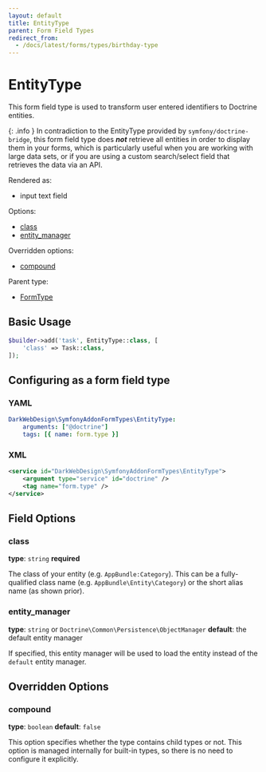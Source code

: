 ```yaml
---
layout: default
title: EntityType
parent: Form Field Types
redirect_from:
  - /docs/latest/forms/types/birthday-type
---
```


# EntityType

This form field type is used to transform user entered identifiers to Doctrine entities.

{: .info }
In contradiction to the EntityType provided by `symfony/doctrine-bridge`, this form field type does ***not***
retrieve all entities in order to display them in your forms, which is particularly useful when you are
working with large data sets, or if you are using a custom search/select field that retrieves the data
via an API.

Rendered as:

* input text field

Options:

* [class](#class)
* [entity_manager](#entity_manager)

Overridden options:

* [compound](#compound)

Parent type:

* [FormType](http://symfony.com/doc/6.4/reference/forms/types/form.html)

## Basic Usage

```php
$builder->add('task', EntityType::class, [
    'class' => Task::class,
]);
```

## Configuring as a form field type

### YAML

```yml
DarkWebDesign\SymfonyAddonFormTypes\EntityType:
    arguments: ["@doctrine"]
    tags: [{ name: form.type }]
```

### XML

```xml
<service id="DarkWebDesign\SymfonyAddonFormTypes\EntityType">
    <argument type="service" id="doctrine" />
    <tag name="form.type" />
</service>
```

## Field Options

### class

**type**: `string` **required**

The class of your entity (e.g. `AppBundle:Category`). This can be a fully-qualified class name (e.g.
`AppBundle\Entity\Category`) or the short alias name (as shown prior).

### entity_manager

**type**: `string` or `Doctrine\Common\Persistence\ObjectManager` **default**: the default entity manager

If specified, this entity manager will be used to load the entity instead of the `default` entity manager.

## Overridden Options

### compound

**type**: `boolean` **default**: `false`

This option specifies whether the type contains child types or not. This option is managed internally for
built-in types, so there is no need to configure it explicitly.
